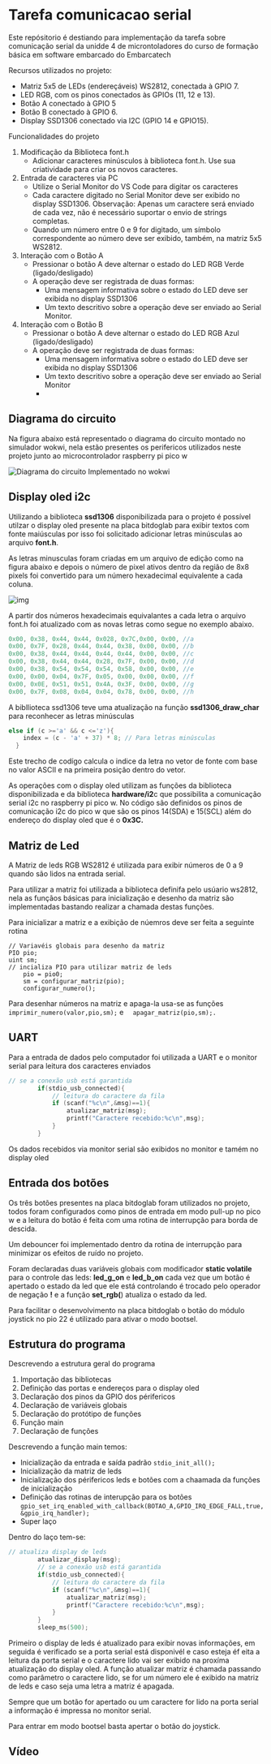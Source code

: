 # Tarefa comunicacao serial

Este repósitorio é destiando para implementação da tarefa sobre comunicação serial da unidde 4 de microntoladores do curso de formação básica em software embarcado do Embarcatech

Recursos utilizados no projeto:

* Matriz 5x5 de LEDs (endereçáveis) WS2812, conectada à GPIO 7.
* LED RGB, com os pinos conectados às GPIOs (11, 12 e 13).
* Botão A conectado à GPIO 5
* Botão B conectado à GPIO 6.
* Display SSD1306 conectado via I2C (GPIO 14 e GPIO15).

Funcionalidades do projeto

1. Modificação da Biblioteca font.h
   * Adicionar caracteres minúsculos à biblioteca font.h. Use sua criatividade para criar os novos
     caracteres.
2. Entrada de caracteres via PC
   * Utilize o Serial Monitor do VS Code para digitar os caracteres
   * Cada caractere digitado no Serial Monitor deve ser exibido no display SSD1306.
     Observação: Apenas um caractere será enviado de cada vez, não é necessário suportar o
     envio de strings completas.
   * Quando um número entre 0 e 9 for digitado, um símbolo correspondente ao número deve
     ser exibido, também, na matriz 5x5 WS2812.
3. Interação com o Botão A
   * Pressionar o botão A deve alternar o estado do LED RGB Verde (ligado/desligado)
   * A operação deve ser registrada de duas formas:
     * Uma mensagem informativa sobre o estado do LED deve ser exibida no display
       SSD1306
     * Um texto descritivo sobre a operação deve ser enviado ao Serial Monitor.
4. Interação com o Botão B
   * Pressionar o botão A deve alternar o estado do LED RGB Azul (ligado/desligado)
   * A operação deve ser registrada de duas formas:
     * Uma mensagem informativa sobre o estado do LED deve ser exibida no display
       SSD1306
     * Um texto descritivo sobre a operação deve ser enviado ao Serial Monitor
     * 

## Diagrama do circuito

Na figura abaixo está representado o diagrama do circuito montado no simulador wokwi, nela estão presentes os perifericos utilizados neste projeto junto ao microcontrolador raspberry pi pico w

![Diagrama do circuito Implementado no wokwi](https://github.com/ALrEcompUefs/Tarefa_comunicacao_serial/blob/main/img/img1.png?raw=true "Diagrama do circuito")

## Display oled i2c

Utilizando a biblioteca  **ssd1306** disponibilizada para o projeto é possível utilzar o display oled presente na placa bitdoglab para exibir textos com fonte maiúsculas por isso foi solicitado adicionar letras minúsculas ao arquivo **font.h**. 

As letras minusculas foram criadas em um arquivo de edição como na figura abaixo e depois o número de pixel ativos dentro da região de 8x8 pixels foi convertido para um número hexadecimal equivalente a cada coluna.

![img](https://github.com/ALrEcompUefs/Tarefa_comunicacao_serial/blob/main/img/img2.png?raw=true "Criação das fontes")

A partir dos números hexadecimais equivalantes a cada letra o arquivo font.h foi atualizado com as novas letras como segue no exemplo abaixo.

```c
0x00, 0x38, 0x44, 0x44, 0x028, 0x7C,0x00, 0x00, //a
0x00, 0x7F, 0x28, 0x44, 0x44, 0x38, 0x00, 0x00, //b
0x00, 0x38, 0x44, 0x44, 0x44, 0x44, 0x00, 0x00, //c
0x00, 0x38, 0x44, 0x44, 0x28, 0x7F, 0x00, 0x00, //d
0x00, 0x38, 0x54, 0x54, 0x54, 0x58, 0x00, 0x00, //e
0x00, 0x00, 0x04, 0x7F, 0x05, 0x00, 0x00, 0x00, //f
0x00, 0x0E, 0x51, 0x51, 0x4A, 0x3F, 0x00, 0x00, //g
0x00, 0x7F, 0x08, 0x04, 0x04, 0x78, 0x00, 0x00, //h
```

A bibllioteca ssd1306 teve uma atualização na função **ssd1306_draw_char** para reconhecer as letras minúsculas

```c
else if (c >='a' && c <='z'){
    index = (c - 'a' + 37) * 8; // Para letras minúsculas
  }
```

Este trecho de codígo calcula o indice da letra no vetor de fonte com base no valor ASCII e na primeira posição dentro do vetor.

As operações com o display oled utilizam as funções da biblioteca disponibilizada e da biblioteca **hardware/i2**c que possibilita a comunicação serial i2c no raspberry pi pico w. No código são definidos os pinos de comunicação i2c do pico w que são os pinos 14(SDA) e 15(SCL) além do endereço do display oled que é o **0x3C.**

## Matriz de Led

A Matriz de leds RGB WS2812 é utilizada para exibir números de 0 a 9 quando são lidos na entrada serial.

Para utilizar a matriz foi utilizada a biblioteca definifa pelo usúario ws2812, nela as funçãos básicas para inicialização e desenho da matriz são implementadas bastando realizar a chamada destas funções.

Para inicializar a matriz e a exibição de núemros deve ser feita a seguinte rotina

```
// Variavéis globais para desenho da matriz
PIO pio;
uint sm;
// incializa PIO para utilizar matriz de leds
    pio = pio0;
    sm = configurar_matriz(pio);
    configurar_numero();

```

Para desenhar números na matriz e apaga-la usa-se as funções ` imprimir_numero(valor,pio,sm);` e `  apagar_matriz(pio,sm);.`

## UART

Para a entrada de dados pelo computador foi utilizada a UART e o monitor serial para leitura dos caracteres enviados

```c
// se a conexão usb está garantida
        if(stdio_usb_connected){
            // leitura do caractere da fila
            if (scanf("%c\n",&msg)==1){
                atualizar_matriz(msg);
                printf("Caractere recebido:%c\n",msg);
            }
        }
```

Os dados recebidos via monitor serial são exibidos no monitor e tamém no display oled

## Entrada dos botões

Os três botões presentes na placa bitdoglab foram utilizados no projeto, todos foram configurados como pinos de entrada em modo pull-up no pico w e a leitura do botão é feita com uma rotina de interrupção para borda de descida.

Um debouncer foi implementado dentro da rotina de interrupção para minimizar os efeitos de ruído no projeto.

Foram declaradas duas variáveis globais com modificador **static volatile** para o controle das leds: **led_g_on** e **led_b_on** cada vez que um botão é apertado o estado da led que ele está controlando é trocado pelo operador de negação **!** e a função **set_rgb(**) atualiza o estado da led.

Para facilitar o desenvolvimento na placa bitdoglab o botão do módulo joystick no pio 22 é utilizado para ativar o modo bootsel.

## Estrutura do programa

Descrevendo a estrutura geral do programa

1. Importação das bibliotecas
2. Definição das portas e endereços para o display oled
3. Declaração dos pinos da GPIO dos périfericos
4. Declaração de variáveis globais
5. Declaração do protótipo de funções
6. Função main
7. Declaração de funções

Descrevendo a função main temos:

* Inicialização da entrada e saída padrão `stdio_init_all();`
* Inicialização da matriz de leds
* Inicialização dos périfericos leds e botões com a chaamada da funções de inicialização
* Definição das rotinas de interupção para os botões `gpio_set_irq_enabled_with_callback(BOTAO_A,GPIO_IRQ_EDGE_FALL,true,&gpio_irq_handler);`
* Super laço

Dentro do laço tem-se:

```c
// atualiza display de leds
        atualizar_display(msg);
        // se a conexão usb está garantida
        if(stdio_usb_connected){
            // leitura do caractere da fila
            if (scanf("%c\n",&msg)==1){
                atualizar_matriz(msg);
                printf("Caractere recebido:%c\n",msg);
            }
        }
        sleep_ms(500);
```

Primeiro o display de leds é atualizado para exibir novas informações, em seguida é verificado se a porta serial está disponivél e caso esteja éf eita a leitura da porta serial e o caractere lido vai ser exibido na proxíma atualização do display oled. A função atualizar matriz é chamada passando como parâmetro o caractere lido, se for um número ele é exibido na matriz de leds e caso seja uma letra a matriz é apagada.

Sempre que um botão for apertado ou um caractere for lido na porta serial a informação é impressa no monitor serial.

Para entrar em modo bootsel basta apertar o botão do joystick.

## Vídeo
